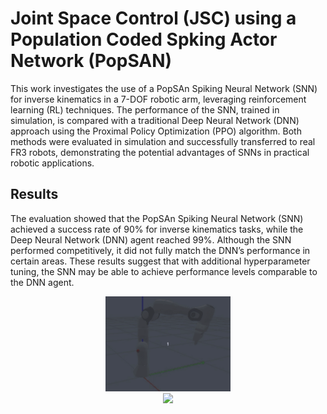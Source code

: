 # Joint Space Control (JSC) using a Population Coded Spking Actor Network (PopSAN)

This work investigates the use of a PopSAn Spiking Neural Network (SNN) for inverse kinematics in a 7-DOF robotic arm, leveraging reinforcement learning (RL) techniques. 
The performance of the SNN, trained in simulation, is compared with a traditional Deep Neural Network (DNN) approach using the Proximal Policy Optimization (PPO) algorithm. 
Both methods were evaluated in simulation and successfully transferred to real FR3 robots, demonstrating the potential advantages of SNNs in practical robotic applications.

## Results

The evaluation showed that the PopSAn Spiking Neural Network (SNN) achieved a success rate of 90% for inverse kinematics tasks, while the Deep Neural Network (DNN) agent reached 99%. 
Although the SNN performed competitively, it did not fully match the DNN’s performance in certain areas. 
These results suggest that with additional hyperparameter tuning, the SNN may be able to achieve performance levels comparable to the DNN agent.

<div align="center">
  <img src="assets/snn_agent_demo.gif" width="200" />
</div>

<div align="center">
  <img src="assets/snn_agent_sim2real_demo"/>
</div>
